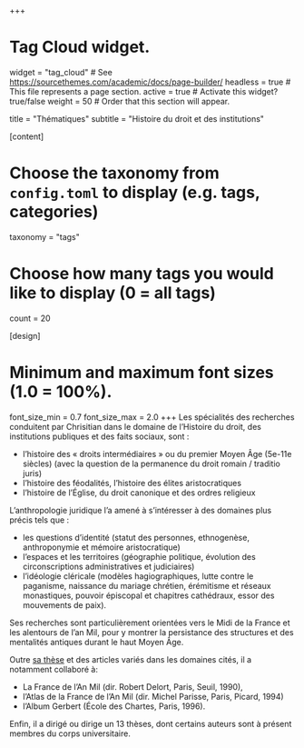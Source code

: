 +++
# Tag Cloud widget.
widget = "tag_cloud"  # See https://sourcethemes.com/academic/docs/page-builder/
headless = true  # This file represents a page section.
active = true  # Activate this widget? true/false
weight = 50  # Order that this section will appear.

title = "Thématiques"
subtitle = "Histoire du droit et des institutions"

[content]
  # Choose the taxonomy from `config.toml` to display (e.g. tags, categories)
  taxonomy = "tags"
  
  # Choose how many tags you would like to display (0 = all tags)
  count = 20

[design]
  # Minimum and maximum font sizes (1.0 = 100%).
  font_size_min = 0.7
  font_size_max = 2.0
+++
Les spécialités des recherches conduitent par Chrisitian dans le domaine de l’Histoire du droit, des institutions publiques et des faits sociaux, sont :

- l’histoire des « droits intermédiaires » ou du premier Moyen Âge (5e-11e siècles) (avec la question de la permanence du droit romain / traditio juris)
- l’histoire des féodalités, l’histoire des élites aristocratiques
- l’histoire de l’Église, du droit canonique et des ordres religieux
  
L’anthropologie juridique l’a amené à s’intéresser à des domaines plus précis tels que :

- les questions d’identité (statut des personnes, ethnogenèse, anthroponymie et mémoire aristocratique)
- l’espaces et les territoires (géographie politique, évolution des circonscriptions administratives et judiciaires)
- l’idéologie cléricale (modèles hagiographiques, lutte contre le paganisme, naissance du mariage chrétien, érémitisme et réseaux monastiques, pouvoir épiscopal et chapitres cathédraux, essor des mouvements de paix).

Ses recherches sont particulièrement orientées vers le Midi de la France et les alentours de l’an Mil, pour y montrer la persistance des structures et des mentalités antiques durant le haut Moyen Âge.

Outre [sa thèse](https://www.academia.edu/3513062/LAuvergne_et_ses_marges_Velay_G%C3%A9vaudan_du_VIIIe_au_XIe_si%C3%A8cle_La_fin_du_monde_antique_th%C3%A8se_r%C3%A9%C3%A9dition_2007_{:target="_blank"}) et des articles variés dans les domaines cités, il a notamment collaboré à:

- La France de l’An Mil (dir. Robert Delort, Paris, Seuil, 1990), 
- l’Atlas de la France de l’An Mil (dir. Michel Parisse, Paris, Picard, 1994)
- l’Album Gerbert (École des Chartes, Paris, 1996).

Enfin, il a dirigé ou dirige un 13 thèses, dont certains auteurs sont à présent membres du corps universitaire.